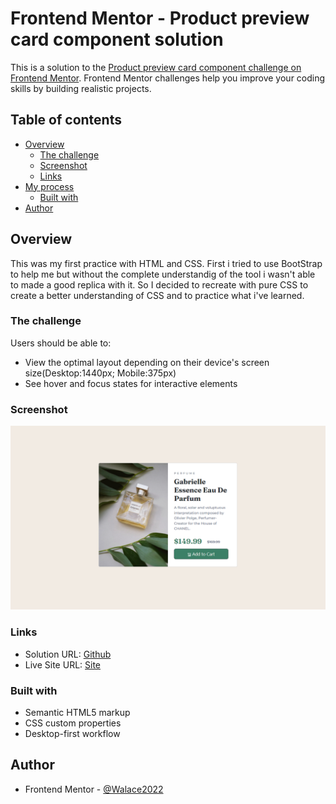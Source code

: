# Frontend Mentor - Product preview card component solution

This is a solution to the [Product preview card component challenge on Frontend Mentor](https://www.frontendmentor.io/challenges/product-preview-card-component-GO7UmttRfa). Frontend Mentor challenges help you improve your coding skills by building realistic projects. 

## Table of contents

- [Overview](#overview)
  - [The challenge](#the-challenge)
  - [Screenshot](#screenshot)
  - [Links](#links)
- [My process](#my-process)
  - [Built with](#built-with)
- [Author](#author)

## Overview

This was my first practice with HTML and CSS. First i tried to use BootStrap to help me but without the complete understandig of the tool i wasn't able to made a good replica with it. So I decided to recreate with pure CSS to create a better understanding of CSS and to practice what i've learned. 

### The challenge

Users should be able to:

- View the optimal layout depending on their device's screen size(Desktop:1440px; Mobile:375px)
- See hover and focus states for interactive elements

### Screenshot

![](./Product%20Preview%20Page.png)


### Links

- Solution URL: [Github](https://github.com/Walace2022/Product-preview-card-component)
- Live Site URL: [Site](https://walace2022.github.io/Product-preview-card-component/)

### Built with

- Semantic HTML5 markup
- CSS custom properties
- Desktop-first workflow


## Author

- Frontend Mentor - [@Walace2022](https://www.frontendmentor.io/profile/Walace2022)


